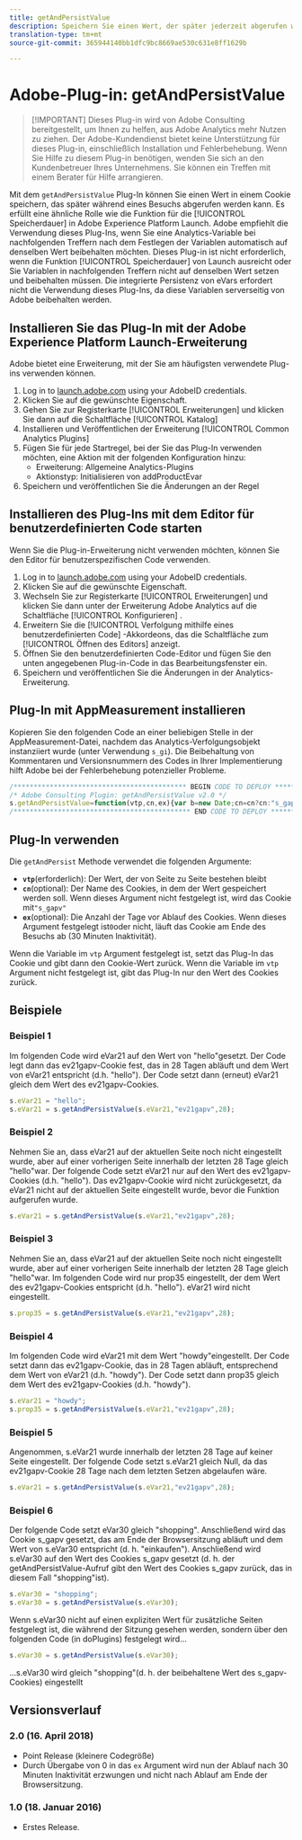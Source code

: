 ```yaml
---
title: getAndPersistValue
description: Speichern Sie einen Wert, der später jederzeit abgerufen werden kann.
translation-type: tm+mt
source-git-commit: 365944140bb1dfc9bc8669ae530c631e8ff1629b

---
```



# Adobe-Plug-in: getAndPersistValue

> [!IMPORTANT] Dieses Plug-in wird von Adobe Consulting bereitgestellt, um Ihnen zu helfen, aus Adobe Analytics mehr Nutzen zu ziehen. Der Adobe-Kundendienst bietet keine Unterstützung für dieses Plug-in, einschließlich Installation und Fehlerbehebung. Wenn Sie Hilfe zu diesem Plug-in benötigen, wenden Sie sich an den Kundenbetreuer Ihres Unternehmens. Sie können ein Treffen mit einem Berater für Hilfe arrangieren.

Mit dem `getAndPersistValue` Plug-In können Sie einen Wert in einem Cookie speichern, das später während eines Besuchs abgerufen werden kann. Es erfüllt eine ähnliche Rolle wie die Funktion für die [!UICONTROL Speicherdauer] in Adobe Experience Platform Launch. Adobe empfiehlt die Verwendung dieses Plug-Ins, wenn Sie eine Analytics-Variable bei nachfolgenden Treffern nach dem Festlegen der Variablen automatisch auf denselben Wert beibehalten möchten. Dieses Plug-in ist nicht erforderlich, wenn die Funktion [!UICONTROL Speicherdauer] von Launch ausreicht oder Sie Variablen in nachfolgenden Treffern nicht auf denselben Wert setzen und beibehalten müssen. Die integrierte Persistenz von eVars erfordert nicht die Verwendung dieses Plug-Ins, da diese Variablen serverseitig von Adobe beibehalten werden.

## Installieren Sie das Plug-In mit der Adobe Experience Platform Launch-Erweiterung

Adobe bietet eine Erweiterung, mit der Sie am häufigsten verwendete Plug-ins verwenden können.

1. Log in to [launch.adobe.com](https://launch.adobe.com) using your AdobeID credentials.
1. Klicken Sie auf die gewünschte Eigenschaft.
1. Gehen Sie zur Registerkarte [!UICONTROL Erweiterungen] und klicken Sie dann auf die Schaltfläche [!UICONTROL Katalog]
1. Installieren und Veröffentlichen der Erweiterung [!UICONTROL Common Analytics Plugins]
1. Fügen Sie für jede Startregel, bei der Sie das Plug-In verwenden möchten, eine Aktion mit der folgenden Konfiguration hinzu:
   * Erweiterung: Allgemeine Analytics-Plugins
   * Aktionstyp: Initialisieren von addProductEvar
1. Speichern und veröffentlichen Sie die Änderungen an der Regel

## Installieren des Plug-Ins mit dem Editor für benutzerdefinierten Code starten

Wenn Sie die Plug-in-Erweiterung nicht verwenden möchten, können Sie den Editor für benutzerspezifischen Code verwenden.

1. Log in to [launch.adobe.com](https://launch.adobe.com) using your AdobeID credentials.
1. Klicken Sie auf die gewünschte Eigenschaft.
1. Wechseln Sie zur Registerkarte [!UICONTROL Erweiterungen] und klicken Sie dann unter der Erweiterung Adobe Analytics auf die Schaltfläche [!UICONTROL Konfigurieren] .
1. Erweitern Sie die [!UICONTROL Verfolgung mithilfe eines benutzerdefinierten Code] -Akkordeons, das die Schaltfläche zum [!UICONTROL Öffnen des Editors] anzeigt.
1. Öffnen Sie den benutzerdefinierten Code-Editor und fügen Sie den unten angegebenen Plug-in-Code in das Bearbeitungsfenster ein.
1. Speichern und veröffentlichen Sie die Änderungen in der Analytics-Erweiterung.

## Plug-In mit AppMeasurement installieren

Kopieren Sie den folgenden Code an einer beliebigen Stelle in der AppMeasurement-Datei, nachdem das Analytics-Verfolgungsobjekt instanziiert wurde (unter Verwendung `s_gi`). Die Beibehaltung von Kommentaren und Versionsnummern des Codes in Ihrer Implementierung hilft Adobe bei der Fehlerbehebung potenzieller Probleme.

```js
/******************************************* BEGIN CODE TO DEPLOY *******************************************/
/* Adobe Consulting Plugin: getAndPersistValue v2.0 */
s.getAndPersistValue=function(vtp,cn,ex){var b=new Date;cn=cn?cn:"s_gapv";(ex=ex?ex:0)?b.setTime(b.getTime()+864E5*ex): b.setTime(b.getTime()+18E5);vtp||(vtp=this.c_r(cn));this.c_w(cn,vtp,b);return vtp};
/******************************************** END CODE TO DEPLOY ********************************************/
```

## Plug-In verwenden

Die `getAndPersist` Methode verwendet die folgenden Argumente:

* **`vtp`**(erforderlich): Der Wert, der von Seite zu Seite bestehen bleibt
* **`cn`**(optional): Der Name des Cookies, in dem der Wert gespeichert werden soll. Wenn dieses Argument nicht festgelegt ist, wird das Cookie mit`"s_gapv"`
* **`ex`**(optional): Die Anzahl der Tage vor Ablauf des Cookies. Wenn dieses Argument festgelegt ist`0`oder nicht, läuft das Cookie am Ende des Besuchs ab (30 Minuten Inaktivität).

Wenn die Variable im `vtp` Argument festgelegt ist, setzt das Plug-In das Cookie und gibt dann den Cookie-Wert zurück. Wenn die Variable im `vtp` Argument nicht festgelegt ist, gibt das Plug-In nur den Wert des Cookies zurück.

## Beispiele

### Beispiel 1

Im folgenden Code wird eVar21 auf den Wert von &quot;hello&quot;gesetzt.  Der Code legt dann das ev21gapv-Cookie fest, das in 28 Tagen abläuft und dem Wert von eVar21 entspricht (d.h. &quot;hello&quot;).  Der Code setzt dann (erneut) eVar21 gleich dem Wert des ev21gapv-Cookies.

```js
s.eVar21 = "hello";
s.eVar21 = s.getAndPersistValue(s.eVar21,"ev21gapv",28);
```

### Beispiel 2

Nehmen Sie an, dass eVar21 auf der aktuellen Seite noch nicht eingestellt wurde, aber auf einer vorherigen Seite innerhalb der letzten 28 Tage gleich &quot;hello&quot;war.   Der folgende Code setzt eVar21 nur auf den Wert des ev21gapv-Cookies (d.h. &quot;hello&quot;).  Das ev21gapv-Cookie wird nicht zurückgesetzt, da eVar21 nicht auf der aktuellen Seite eingestellt wurde, bevor die Funktion aufgerufen wurde.

```js
s.eVar21 = s.getAndPersistValue(s.eVar21,"ev21gapv",28);
```

### Beispiel 3

Nehmen Sie an, dass eVar21 auf der aktuellen Seite noch nicht eingestellt wurde, aber auf einer vorherigen Seite innerhalb der letzten 28 Tage gleich &quot;hello&quot;war.  Im folgenden Code wird nur prop35 eingestellt, der dem Wert des ev21gapv-Cookies entspricht (d.h. &quot;hello&quot;).  eVar21 wird nicht eingestellt.

```js
s.prop35 = s.getAndPersistValue(s.eVar21,"ev21gapv",28);
```

### Beispiel 4

Im folgenden Code wird eVar21 mit dem Wert &quot;howdy&quot;eingestellt.  Der Code setzt dann das ev21gapv-Cookie, das in 28 Tagen abläuft, entsprechend dem Wert von eVar21 (d.h. &quot;howdy&quot;).  Der Code setzt dann prop35 gleich dem Wert des ev21gapv-Cookies (d.h. &quot;howdy&quot;).

```js
s.eVar21 = "howdy";
s.prop35 = s.getAndPersistValue(s.eVar21,"ev21gapv",28);
```

### Beispiel 5

Angenommen, s.eVar21 wurde innerhalb der letzten 28 Tage auf keiner Seite eingestellt.  Der folgende Code setzt s.eVar21 gleich Null, da das ev21gapv-Cookie 28 Tage nach dem letzten Setzen abgelaufen wäre.

```js
s.eVar21 = s.getAndPersistValue(s.eVar21,"ev21gapv",28);
```

### Beispiel 6

Der folgende Code setzt eVar30 gleich &quot;shopping&quot;.  Anschließend wird das Cookie s_gapv gesetzt, das am Ende der Browsersitzung abläuft und dem Wert von s.eVar30 entspricht (d. h. &quot;einkaufen&quot;).  Anschließend wird s.eVar30 auf den Wert des Cookies s_gapv gesetzt (d. h. der getAndPersistValue-Aufruf gibt den Wert des Cookies s_gapv zurück, das in diesem Fall &quot;shopping&quot;ist).

```js
s.eVar30 = "shopping";
s.eVar30 = s.getAndPersistValue(s.eVar30);
```

Wenn s.eVar30 nicht auf einen expliziten Wert für zusätzliche Seiten festgelegt ist, die während der Sitzung gesehen werden, sondern über den folgenden Code (in doPlugins) festgelegt wird...

```js
s.eVar30 = s.getAndPersistValue(s.eVar30);
```

 ...s.eVar30 wird gleich &quot;shopping&quot;(d. h. der beibehaltene Wert des s_gapv-Cookies) eingestellt

## Versionsverlauf

### 2.0 (16. April 2018)

* Point Release (kleinere Codegröße)
* Durch Übergabe von 0 in das `ex` Argument wird nun der Ablauf nach 30 Minuten Inaktivität erzwungen und nicht nach Ablauf am Ende der Browsersitzung.

### 1.0 (18. Januar 2016)

* Erstes Release.

